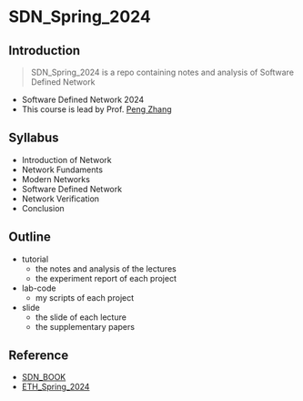 # SDN_Spring_2024

## Introduction
> SDN_Spring_2024 is a repo containing notes and analysis of Software Defined Network

- Software Defined Network 2024
- This course is lead by Prof. [Peng Zhang](https://gr.xjtu.edu.cn/en/web/p-zhang)

## Syllabus
- Introduction of Network
- Network Fundaments
- Modern Networks
- Software Defined Network
- Network Verification
- Conclusion

## Outline
- tutorial
  - the notes and analysis of the lectures
  - the experiment report of each project
- lab-code
  - my scripts of each project
- slide
  - the slide of each lecture
  - the supplementary papers

 
## Reference

- [SDN_BOOK](https://github.com/muzixing/resume)
- [ETH_Spring_2024](https://comm-net.ethz.ch/)
